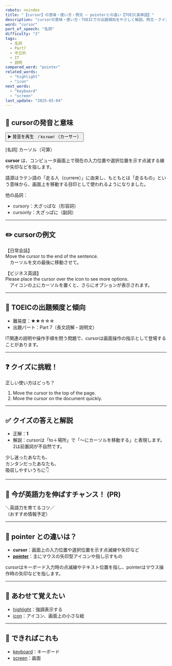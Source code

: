 ```yaml
---
robots: noindex
title: "【cursor】の意味・使い方・例文 ― pointerとの違い【TOEIC英単語】"
description: "cursorの意味・使い方・TOEICでの出題傾向をやさしく解説。例文・クイズ付きでpointerとの違いもわかりやすく学べます。"
word: "cursor"
part_of_speech: "名詞"
difficulty: "2"
tags:
  - 名詞
  - Part7
  - 中立的
  - IT
  - 説明
compared_word: "pointer"
related_words:
  - "highlight"
  - "icon"
next_words:
  - "keyboard"
  - "screen"
last_update: "2025-05-04"
---
```


## 🔰 cursorの発音と意味

<button class="play-audio" onclick="playTTS('cursor')">
  <span class="play-audio-main">
    ▶️ 発音を再生　/ˈkɜːrsər/
  </span>
  <span class="play-audio-sub">
    （カーサー）
  </span>
</button>

[名詞] カーソル（可算）

**cursor** は、コンピュータ画面上で現在の入力位置や選択位置を示す点滅する線や矢印などを指します。

語源はラテン語の「走る人（currere）」に由来し、もともとは「走るもの」という意味から、画面上を移動する目印として使われるようになりました。

他の品詞：  
- cursory：大ざっぱな（形容詞）
- cursorily：大ざっぱに（副詞）

---

## ✏️ cursorの例文

【日常会話】  
Move the cursor to the end of the sentence.  
　カーソルを文の最後に移動させて。

【ビジネス英語】  
Please place the cursor over the icon to see more options.  
　アイコンの上にカーソルを置くと、さらにオプションが表示されます。

---

## 🎯 TOEICの出題頻度と傾向

- 難易度：★★☆☆☆
- 出題パート：Part 7（長文読解・説明文）

IT関連の説明や操作手順を問う問題で、cursorは画面操作の指示として登場することがあります。

---

## ❓ クイズに挑戦！

正しい使い方はどっち？

1. Move the cursor to the top of the page.  
2. Move the cursor on the document quickly.

---

## ✅ クイズの答えと解説

- 正解：**1**
- 解説：cursorは「to＋場所」で「～にカーソルを移動する」と表現します。2は前置詞が不自然です。

少し迷ったあなたも、  
カンタンだったあなたも、  
吸収しやすいうちに👇️

---

## 🚀 今が英語力を伸ばすチャンス！ (PR)

<div class="info-center">
＼英語力を育てるコツ／<br>  
（おすすめ情報予定）
</div>

---

## 🤔  pointer との違いは？

- **cursor**：画面上の入力位置や選択位置を示す点滅線や矢印など
- **[pointer](/pointer)**：主にマウスの矢印型アイコンや指し示すもの

cursorはキーボード入力時の点滅線やテキスト位置を指し、pointerはマウス操作時の矢印などを指します。

---

## 🧩 あわせて覚えたい

- [highlight](/highlight)：強調表示する
- [icon](/icon)：アイコン、画面上の小さな絵

---

## 📖 できればこれも

- [keyboard](/keyboard)：キーボード
- [screen](/screen)：画面

<!-- cvid: aid41_bid04 -->
